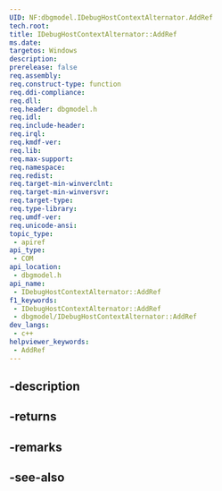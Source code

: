 ```yaml
---
UID: NF:dbgmodel.IDebugHostContextAlternator.AddRef
tech.root: 
title: IDebugHostContextAlternator::AddRef
ms.date: 
targetos: Windows
description: 
prerelease: false
req.assembly: 
req.construct-type: function
req.ddi-compliance: 
req.dll: 
req.header: dbgmodel.h
req.idl: 
req.include-header: 
req.irql: 
req.kmdf-ver: 
req.lib: 
req.max-support: 
req.namespace: 
req.redist: 
req.target-min-winverclnt: 
req.target-min-winversvr: 
req.target-type: 
req.type-library: 
req.umdf-ver: 
req.unicode-ansi: 
topic_type:
 - apiref
api_type:
 - COM
api_location:
 - dbgmodel.h
api_name:
 - IDebugHostContextAlternator::AddRef
f1_keywords:
 - IDebugHostContextAlternator::AddRef
 - dbgmodel/IDebugHostContextAlternator::AddRef
dev_langs:
 - c++
helpviewer_keywords:
 - AddRef
---
```


## -description

## -returns

## -remarks

## -see-also

